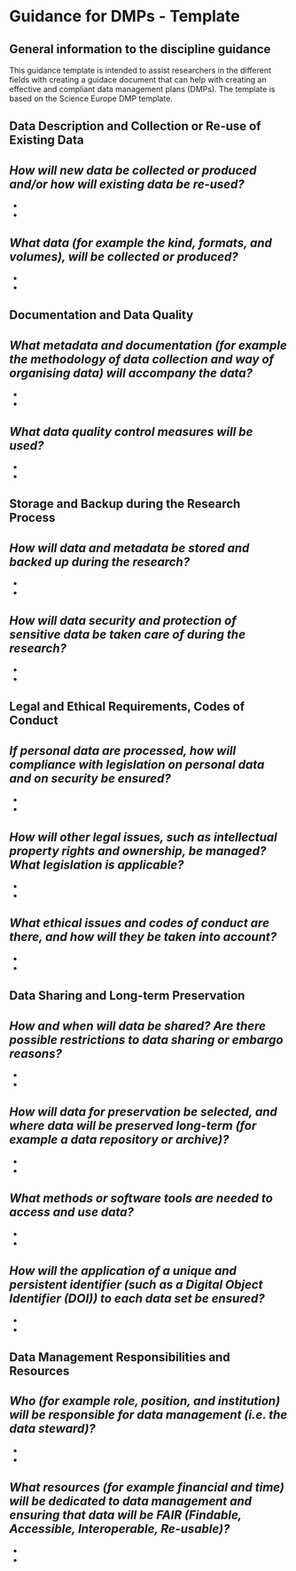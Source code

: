 
# Guidance for DMPs - Template

## General information to the discipline guidance </br>

This guidance template is intended to assist researchers in the different fields with creating a guidace document that can help with creating an effective and compliant data management plans (DMPs). The template is based on the Science Europe DMP template.

## Data Description and Collection or Re-use of Existing Data

_How will new data be collected or produced and/or how will existing data be re-used?_
-
-
-
_What data (for example the kind, formats, and volumes), will be collected or produced?_
-
-
-

## Documentation and Data Quality

_What metadata and documentation (for example the methodology of data collection and way of organising data) will accompany the data?_
- 
- 
- 
_What data quality control measures will be used?_
-
-
-

## Storage and Backup during the Research Process

_How will data and metadata be stored and backed up during the research?_
-
-
-
_How will data security and protection of sensitive data be taken care of during the research?_
-
-
-

## Legal and Ethical Requirements, Codes of Conduct

_If personal data are processed, how will compliance with legislation on personal data and on security be ensured?_
-
-
-
_How will other legal issues, such as intellectual property rights and ownership, be managed? What legislation is applicable?_
-
-
-
_What ethical issues and codes of conduct are there, and how will they be taken into account?_
-
-
-

## Data Sharing and Long-term Preservation

_How and when will data be shared? Are there possible restrictions to data sharing or embargo reasons?_
-
-
-
_How will data for preservation be selected, and where data will be preserved long-term (for example a data repository or archive)?_
-
-
-
_What methods or software tools are needed to access and use data?_
-
-
-
_How will the application of a unique and persistent identifier (such as a Digital Object Identifier (DOI)) to each data set be ensured?_
-
-
-

## Data Management Responsibilities and Resources

_Who (for example role, position, and institution) will be responsible for data management (i.e. the data steward)?_
-
-
-
_What resources (for example financial and time) will be dedicated to data management and ensuring that data will be FAIR (Findable, Accessible, Interoperable, Re-usable)?_
-
-
-
